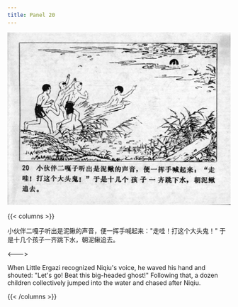```yaml
---
title: Panel 20
---
```


![niqiu page](./../../images/niqiu/seifert0397_nqkg_0024_020.jpg)

{{< columns >}}

小伙伴二嘎子听出是泥鳅的声音，便一挥手喊起来："走哇！打这个大头鬼！" 于是十几个孩子一齐跳下水，朝泥鳅追去。

<--->

When Little Ergazi recognized Niqiu's voice, he waved his hand and shouted: "Let's go! Beat this big-headed ghost!" Following that, a dozen children collectively jumped into the water and chased after Niqiu.

{{< /columns >}}
